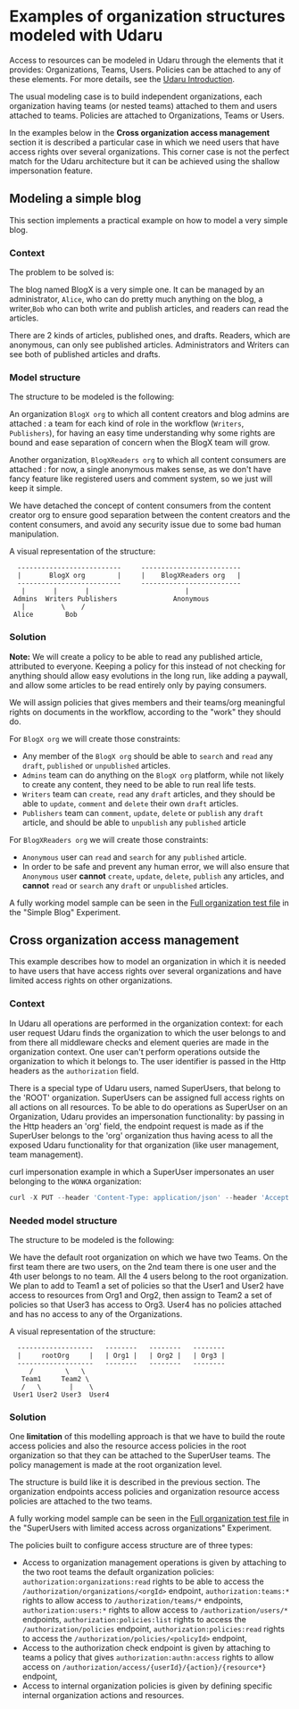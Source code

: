 # Examples of organization structures modeled with Udaru

Access to resources can be modeled in Udaru through the elements that it provides: Organizations, Teams, Users. Policies can be attached to any of these elements. For more details, see the [Udaru Introduction][].

The usual modeling case is to build independent organizations, each organization having teams (or nested teams) attached to them and users attached to teams. Policies are attached to Organizations, Teams or Users.

In the examples below in the **Cross organization access management** section it is described a particular case in which we need users that have access rights over several organizations. This corner case is not the perfect match for the Udaru architecture but it can be achieved using the shallow impersonation feature.

## Modeling a simple blog

This section implements a practical example on how to model a very simple blog.

### Context

The problem to be solved is:

The blog named BlogX is a very simple one. It can be managed by an administrator, `Alice`, who can do pretty much anything on the blog, a writer,`Bob` who can both write and publish articles, and readers can read the articles.

There are 2 kinds of articles, published ones, and drafts. Readers, which are anonymous, can only see published articles. Administrators and Writers can see both of published articles and drafts.

### Model structure

The structure to be modeled is the following:

An organization `BlogX org` to which all content creators and blog admins are attached : a team for each kind of role in the workflow (`Writers`, `Publishers`), for having an easy time understanding why some rights are bound and ease separation of concern when the BlogX team will grow.

Another organization, `BlogXReaders org` to which all content consumers are attached : for now, a single anonymous makes sense, as we don't have fancy feature like registered users and comment system, so we just will keep it simple.

We have detached the concept of content consumers from the content creator org to ensure good separation between the content creators and the content consumers, and avoid any security issue due to some bad human manipulation.

A visual representation of the structure:

```
  --------------------------     -------------------------
  |       BlogX org        |     |    BlogXReaders org   |
  --------------------------     -------------------------
   |       |       |                        |
 Admins  Writers Publishers              Anonymous
   |         \    /
 Alice        Bob

```

### Solution

**Note:** We will create a policy to be able to read any published article, attributed to everyone. Keeping a policy for this instead of not checking for anything should allow easy evolutions in the long run, like adding a paywall, and allow some articles to be read entirely only by paying consumers.

We will assign policies that gives members and their teams/org meaningful rights on documents in the workflow, according to the "work" they should do.

For `BlogX org` we will create those constraints:
-   Any member of the `BlogX org` should be able to `search` and `read` any `draft`, `published` or `unpublished` articles.
-   `Admins` team can do anything on the `BlogX org` platform, while not likely to create any content, they need to be able to run real life tests.
-   `Writers` team can `create`, `read` any `draft` articles, and they should be able to `update`, `comment` and `delete` their own `draft` articles.
-   `Publishers` team can `comment`, `update`, `delete` or `publish` any `draft` article, and should be able to `unpublish` any `published` article

For `BlogXReaders org` we will create those constraints:
-   `Anonymous` user can `read` and `search` for any `published` article.
-   In order to be safe and prevent any human error, we will also ensure that `Anonymous` user **cannot** `create`, `update`, `delete`, `publish` any articles, and **cannot** `read` or `search` any `draft` or `unpublished` articles.


A fully working model sample can be seen in the [Full organization test file][] in the "Simple Blog" Experiment.

## Cross organization access management

This example describes how to model an organization in which it is needed to have users that have access rights over several organizations and have limited access rights on other organizations.

### Context

In Udaru all operations are performed in the organization context: for each user request Udaru finds the organization to which the user belongs to and from there all middleware checks and element queries are made in the organization context. One user can't perform operations outside the organization to which it belongs to. The user identifier is passed in the Http headers as the `authorization` field.

There is a special type of Udaru users, named SuperUsers, that belong to the 'ROOT' organization. SuperUsers can be assigned full access rights on all actions on all resources. To be able to do operations as SuperUser on an Organization, Udaru provides an impersonation functionality: by passing in the Http headers an 'org' field, the endpoint request is made as if the SuperUser belongs to the 'org' organization thus having acess to all the exposed Udaru functionality for that organization (like user management, team management).

curl impersonation example in which a SuperUser impersonates an user belonging to the `WONKA` organization:
```javascript
curl -X PUT --header 'Content-Type: application/json' --header 'Accept: application/json' --header 'authorization: ROOTID' --header 'org: WONKA' -d '{"policies":["PolicyID"]}' 'http://localhost:8080/authorization/teams/TeamID/policies'
```

### Needed model structure

The structure to be modeled is the following:

We have the default root organization on which we have two Teams. On the first team there are two users, on the 2nd team there is one user and the 4th user belongs to no team. All the 4 users belong to the root organization.
We plan to add to Team1 a set of policies so that the User1 and User2 have access to resources from Org1 and Org2, then assign to Team2 a set of policies so that User3 has access to Org3. User4 has no policies attached and has no access to any of the Organizations.

A visual representation of the structure:
```
  -------------------   --------   --------   --------
  |     rootOrg     |   | Org1 |   | Org2 |   | Org3 |
  -------------------   --------   --------   --------
     /        \   \
   Team1     Team2 \
   /   \       |    \
 User1 User2 User3  User4
```

### Solution

One **limitation** of this modelling approach is that we have to build the route access policies and also the resource access policies in the root organization so that they can be attached to the SuperUser teams. The policy management is made at the root organization level.

The structure is build like it is described in the previous section.
The organization endpoints access policies and organization resource access policies are attached to the two teams.

A fully working model sample can be seen in the [Full organization test file][] in the "SuperUsers with limited access across organizations" Experiment.

The policies built to configure access structure are of three types:
-   Access to organization management operations is given by attaching to the two root teams the default organization policies: `authorization:organizations:read` rights to be able to access the `/authorization/organizations/<orgId>` endpoint, `authorization:teams:*` rights to allow access to `/authorization/teams/*` endpoints, `authorization:users:*` rights to allow access to `/authorization/users/*` endpoints, `authorization:policies:list` rights to access the `/authorization/policies` endpoint, `authorization:policies:read` rights to access the `/authorization/policies/<policyId>` endpoint,
-   Access to the authorization check endpoint is given by attaching to teams a policy that gives `authorization:authn:access` rights to allow access on `/authorization/access/{userId}/{action}/{resource*}` endpoint,
-   Access to internal organization policies is given by defining specific internal organization actions and resources.

[Udaru Introduction]: authorization-introduction.md
[Full organization test file]: ../test/integration/endToEnd/fullOrgStructure.test.js
